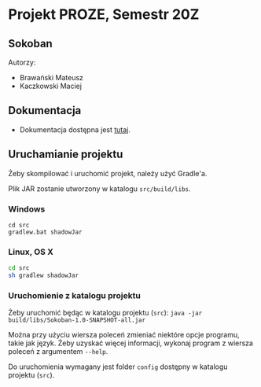 # Projekt PROZE, Semestr 20Z
## Sokoban
Autorzy:
- Brawański Mateusz
- Kaczkowski Maciej

## Dokumentacja
- Dokumentacja dostępna jest [tutaj](https://static.emzi0767.com/misc/eiti/proze/docs/).

## Uruchamianie projektu
Żeby skompilować i uruchomić projekt, należy użyć Gradle'a.

Plik JAR zostanie utworzony w katalogu `src/build/libs`.

### Windows
```batch
cd src
gradlew.bat shadowJar
```

### Linux, OS X
```sh
cd src
sh gradlew shadowJar
```

### Uruchomienie z katalogu projektu
Żeby uruchomić będąc w katalogu projektu (`src`): `java -jar build/libs/Sokoban-1.0-SNAPSHOT-all.jar`

Można przy użyciu wiersza poleceń zmieniać niektóre opcje programu, takie jak język. Żeby uzyskać więcej informacji, 
wykonaj program z wiersza poleceń z argumentem `--help`.

Do uruchomienia wymagany jest folder `config` dostępny w katalogu projektu (`src`).
